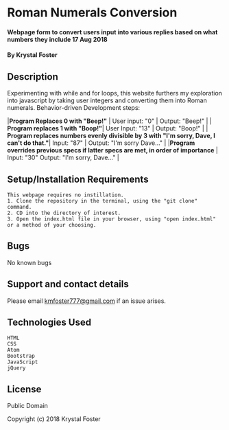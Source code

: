 # Roman Numerals Conversion

#### Webpage form to convert users input into various replies based on what numbers they include  17 Aug 2018
#### By Krystal Foster

## Description

Experimenting with while and for loops, this website furthers my exploration into javascript by taking user integers and converting them into Roman numerals. Behavior-driven Development steps:

|**Program Replaces 0 with "Beep!"** | User input: "0" | Output: "Beep!" |
| **Program replaces 1 with "Boop!"**| User Input: "13" | Output: "Boop!" |
| **Program replaces numbers evenly divisible by 3 with "I'm sorry, Dave, I can't do that."**| Input: "87" | Output: "I'm sorry Dave..." |
|**Program overrides previous specs if latter specs are met, in order of importance** | Input: "30" Output: "I'm sorry, Dave..." |


## Setup/Installation Requirements

    This webpage requires no instillation.
    1. Clone the repository in the terminal, using the "git clone" command.
    2. CD into the directory of interest.
    3. Open the index.html file in your browser, using "open index.html" or a method of your choosing.

## Bugs

No known bugs

## Support and contact details

Please email kmfoster777@gmail.com if an issue arises.

## Technologies Used

    HTML
    CSS
    Atom
    Bootstrap
    JavaScript
    jQuery

## License

Public Domain

Copyright (c) 2018 Krystal Foster
